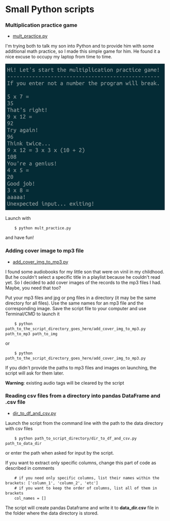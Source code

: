 
# Small Python scripts 

### Multiplication practice game 
* [mult_practice.py ](https://github.com/TianaQ/python-scripts/blob/master/mult_practice.py)

I'm trying both to talk my son into Python and to provide him with some additional math practice, so I made this simple game for him. He found it a nice excuse to occupy my laptop from time to time.

![game example](https://github.com/TianaQ/python-scripts/blob/master/mult_practice_example.png)

Launch with 
```
	$ python mult_practice.py
```
and have fun! 

### Adding cover image to mp3 file
* [add_cover_img_to_mp3.py](https://github.com/TianaQ/python-scripts/blob/master/add_cover_img_to_mp3.py)  

I found some audiobooks for my little son that were on vinil in my childhood. But he couldn't select a specific title in a playlist because he couldn't read yet. So I decided to add cover images of the records to the mp3 files I had. Maybe, you need that too?

Put your mp3 files and jpg or png files in a directory (it may be the same directory for all files). Use the same names for an mp3 file and the corresponding image. Save the script file to your computer and use Terminal/CMD to launch it

```
	$ python path_to_the_script_directory_goes_here/add_cover_img_to_mp3.py path_to_mp3 path_to_img
```
or
```
	$ python path_to_the_script_directory_goes_here/add_cover_img_to_mp3.py
```
If you didn't provide the paths to mp3 files and images on launching, the script will ask for them later.

**Warning**: existing audio tags will be cleared by the script



### Reading csv files from a directory into pandas DataFrame and .csv file
* [dir_to_df_and_csv.py](https://github.com/TianaQ/python-scripts/blob/master/dir_to_df_and_csv.py)

Launch the script from the command line with the path to the data directory with csv files
```
	$ python path_to_script_directory/dir_to_df_and_csv.py path_to_data_dir
```
or enter the path when asked for input by the script.

If you want to extract only specific columns, change this part of code as described in comments

```
	# if you need only specific columns, list their names within the brackets: ['column_1', 'column_2', 'etc']
	# if you want to keep the order of columns, list all of them in brackets
	col_names = []
```

The script will create pandas Dataframe and write it to **data_dir.csv** file in the folder where the data directory is stored.